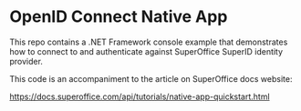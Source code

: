 # OpenID Connect Native App

This repo contains a .NET Framework console example that demonstrates how to connect to and authenticate against SuperOffice SuperID identity provider.

This code is an accompaniment to the article on SuperOffice docs website:

<https://docs.superoffice.com/api/tutorials/native-app-quickstart.html>
